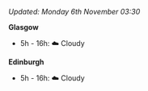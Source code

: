 *Updated: Monday 6th November 03:30*

**Glasgow**

* 5h - 16h: :cloud: Cloudy

**Edinburgh**

* 5h - 16h: :cloud: Cloudy
